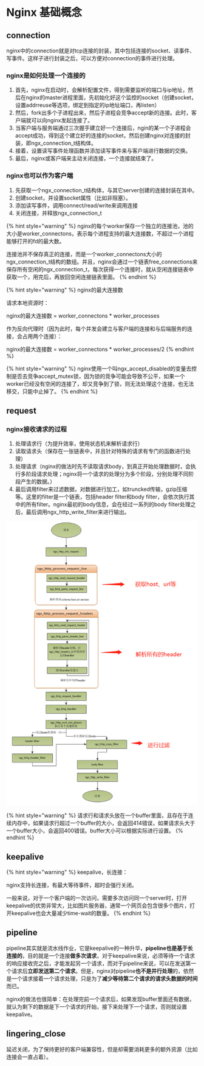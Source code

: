 # Nginx 基础概念

## **connection**

nginx中的connection就是对tcp连接的封装，其中包括连接的socket、读事件、写事件。这样子进行封装之后，可以方便对connection的事件进行处理。

### nginx是如何处理一个连接的

1. 首先，nginx在启动时，会解析配置文件，得到需要监听的端口与ip地址，然后在nginx的master进程里面，先初始化好这个监控的socket（创建socket，设置addrreuse等选项，绑定到指定的ip地址端口，再listen） 
2. 然后，fork出多个子进程出来，然后子进程会竞争accept新的连接。此时，客户端就可以向nginx发起连接了。 
3. 当客户端与服务端通过三次握手建立好一个连接后，ngin的某一个子进程会accept成功，得到这个建立好的连接的socket，然后创建nginx对连接的封装，即ngx\_connection\_t结构体。 
4. 接着，设置读写事件处理函数并添加读写事件来与客户端进行数据的交换。 
5. 最后，nginx或客户端来主动关闭连接，一个连接就结束了。

### nginx也可以作为客户端

1. 先获取一个ngx\_connection\_t结构体，与其它server创建的连接封装在其中。
2.  创建socket，并设置socket属性（比如非阻塞）。 
3. 添加读写事件，调用connect/read/write来调用连接 
4. 关闭连接，并释放ngx\_connection\_t

{% hint style="warning" %}
nginx的每个worker保存一个独立的连接池，池的大小是worker\_connectons，表示每个进程支持的最大连接数，不超过一个进程能够打开的fd的最大数。

连接池并不保存真正的连接，而是一个worker\_connectons大小的ngx\_connection\_t结构的数组。并且，nginx会通过一个链表free\_connections来保存所有空闲的ngx\_connection\_t，每次获得一个连接时，就从空闲连接链表中获取一个，用完后，再放回空闲连接链表里面。
{% endhint %}

{% hint style="warning" %}
nginx的最大连接数

请求本地资源时：

nginx的最大连接数 = worker\_connectons \* worker\_processes

作为反向代理时（因为此时，每个并发会建立与客户端的连接和与后端服务的连接，会占用两个连接）：

nginx的最大连接数 = worker\_connectons \* worker\_processes/2
{% endhint %}

{% hint style="warning" %}
nginx使用一个叫ngx\_accept\_disabled的变量去控制是否去竞争accept\_mutex锁，因为锁的竞争可能会导致不公平，如果一个worker已经没有空闲的连接了，却又竞争到了锁，则无法处理这个连接，也无法移交，只能中止掉了。
{% endhint %}

## **request**

### nginx接收请求的过程

1. 处理请求行（为提升效率，使用状态机来解析请求行） 
2. 读取请求头（保存在一张链表中，并且针对特殊的请求有专门的函数进行处理） 
3. 处理请求（nginx的做法时先不读取请求body，到真正开始处理数据时，会执行多阶段请求处理；nginx将一个请求的处理分为多个阶段，分别处理不同阶段产生的数据。） 
4. 最后调用filter来过滤数据，对数据进行加工，如truncked传输，gzip压缩等。这里的filter是一个链表，包括header filter和body filter，会依次执行其中的所有filter。nginx最初的body信息，会在经过一系列的body filter处理之后，最后调用ngx\_http\_write\_filter来进行输出。

![&#x5904;&#x7406;&#x6D41;&#x7A0B;&#x56FE;](../.gitbook/assets/chu-li-liu-cheng-tu.png)

{% hint style="warning" %}
请求行和请求头放在一个buffer里面，且存在于连续内存中，如果请求行超过一个buffer的大小，会返回414错误，如果请求头大于一个buffer大小，会返回400错误。buffer大小可以根据实际进行设置。
{% endhint %}

## **keepalive**

{% hint style="warning" %}
keepalive，长连接：

nginx支持长连接，有最大等待事件，超时会强行关闭。

一般来说，对于一个客户端的一次访问，需要多次访问同一个server时，打开keepalive的优势非常大，比如图片服务器，通常一个网页会包含很多个图片，打开keepalive也会大量减少time-wait的数量。
{% endhint %}

## **pipeline**

pipeline其实就是流水线作业，它是keepalive的一种升华，**pipeline也是基于长连接的**，目的就是一个连接**做多次请求**，对于keepalive来说，必须等待一个请求的响应接收完之后，才能发起另一个请求，而对于pipeline来说，可以在发送第一个请求后**立即发送第二个请求**。但是，nginx对pipeline**也不是并行处理**的，依然是一个请求接着一个请求处理，只是为了**减少等待第二个请求的请求头数据的时间**而已。

nginx的做法也很简单：在处理完前一个请求后，如果发现buffer里面还有数据，就认为剩下的数据是下一个请求的开始，接下来处理下一个请求，否则就设置keepalive。

## **lingering\_close**

延迟关闭，为了保持更好的客户端兼容性，但是却需要消耗更多的额外资源（比如连接会一直占着）。

